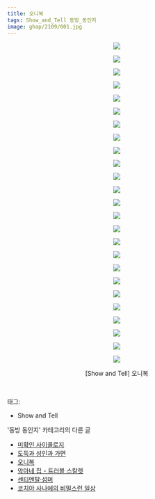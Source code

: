 ```yaml
---
title: 오니복
tags: Show_and_Tell 동방_동인지
image: ghap/2109/001.jpg
---
```

<div class="article">
<p style="text-align: center; clear: none; float: none;"><img src="{{ site.nasurl }}/ghap/2109/001.jpg"/></p>
<p style="text-align: center; clear: none; float: none;"><img src="{{ site.nasurl }}/ghap/2109/002.jpg"/></p>
<p style="text-align: center; clear: none; float: none;"><img src="{{ site.nasurl }}/ghap/2109/003.jpg"/></p>
<p style="text-align: center; clear: none; float: none;"><img src="{{ site.nasurl }}/ghap/2109/004.jpg"/></p>
<p style="text-align: center; clear: none; float: none;"><img src="{{ site.nasurl }}/ghap/2109/005.jpg"/></p>
<p style="text-align: center; clear: none; float: none;"><img src="{{ site.nasurl }}/ghap/2109/006.jpg"/></p>
<p style="text-align: center; clear: none; float: none;"><img src="{{ site.nasurl }}/ghap/2109/007.jpg"/></p>
<p style="text-align: center; clear: none; float: none;"><img src="{{ site.nasurl }}/ghap/2109/008.jpg"/></p>
<p style="text-align: center; clear: none; float: none;"><img src="{{ site.nasurl }}/ghap/2109/009.jpg"/></p>
<p style="text-align: center; clear: none; float: none;"><img src="{{ site.nasurl }}/ghap/2109/010.jpg"/></p>
<p style="text-align: center; clear: none; float: none;"><img src="{{ site.nasurl }}/ghap/2109/011.jpg"/></p>
<p style="text-align: center; clear: none; float: none;"><img src="{{ site.nasurl }}/ghap/2109/012.jpg"/></p>
<p style="text-align: center; clear: none; float: none;"><img src="{{ site.nasurl }}/ghap/2109/013.jpg"/></p>
<p style="text-align: center; clear: none; float: none;"><img src="{{ site.nasurl }}/ghap/2109/014.jpg"/></p>
<p style="text-align: center; clear: none; float: none;"><img src="{{ site.nasurl }}/ghap/2109/015.jpg"/></p>
<p style="text-align: center; clear: none; float: none;"><img src="{{ site.nasurl }}/ghap/2109/016.jpg"/></p>
<p style="text-align: center; clear: none; float: none;"><img src="{{ site.nasurl }}/ghap/2109/017.jpg"/></p>
<p style="text-align: center; clear: none; float: none;"><img src="{{ site.nasurl }}/ghap/2109/018.jpg"/></p>
<p style="text-align: center; clear: none; float: none;"><img src="{{ site.nasurl }}/ghap/2109/019.jpg"/></p>
<p style="text-align: center; clear: none; float: none;"><img src="{{ site.nasurl }}/ghap/2109/020.jpg"/></p>
<p style="text-align: center; clear: none; float: none;"><img src="{{ site.nasurl }}/ghap/2109/021.jpg"/></p>
<p style="text-align: center; clear: none; float: none;"><img src="{{ site.nasurl }}/ghap/2109/022.jpg"/></p>
<p style="text-align: center; clear: none; float: none;"><img src="{{ site.nasurl }}/ghap/2109/023.jpg"/></p>
<p style="text-align: center; clear: none; float: none;"><img src="{{ site.nasurl }}/ghap/2109/024.jpg"/></p>
<p style="text-align: center; clear: none; float: none;"><img src="{{ site.nasurl }}/ghap/2109/025.jpg"/></p>
<p style="text-align: center; clear: none; float: none;">[Show and Tell] 오니복</p>
<p><br/></p>
</div><div class="tagTrail">
<p>태그: </p>
<ul>
<li>Show and Tell</li>
</ul>
</div><div class="another">
<p>'동방 동인지' 카테고리의 다른 글</p>
<ul>
<li><a href="/2016-09-11-ghap_2111">미확인 사이콜로지</a></li>
<li><a href="/2016-09-11-ghap_2110">도둑과 성인과 가면</a></li>
<li><a href="/2016-09-11-ghap_2109">오니복</a></li>
<li><a href="/2016-09-11-ghap_2106">악마네 집 - 트러블 스칼렛</a></li>
<li><a href="/2016-09-11-ghap_2105">센티멘탈·섬머</a></li>
<li><a href="/2016-09-11-ghap_2104">코치야 사나에의 비밀스런 일상</a></li>
</ul>
</div><div class="cb_module cb_fluid">
<div class="cb_wrt cb_profile">
</div><!-- commentList close -->
</div>